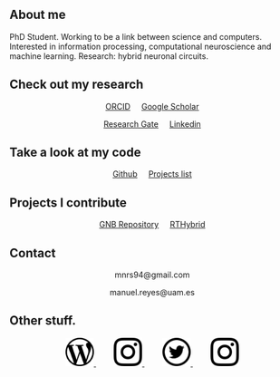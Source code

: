 ## About me

PhD Student. Working to be a link between science and computers. Interested in information processing, computational neuroscience and machine learning. Research: hybrid neuronal circuits.

## Check out my research

<p style="text-align: center">
<a  target="_blank" rel="noopener noreferrer" href="https://orcid.org/0000-0003-2909-4664" class="button">ORCID</a>&nbsp;&nbsp;&nbsp;&nbsp;
<a  target="_blank" rel="noopener noreferrer" href="https://scholar.google.es/citations?user=JlKzj1cAAAAJ" class="button">Google Scholar</a>
</p>

<p style="text-align: center">
<a  target="_blank" rel="noopener noreferrer" href="https://www.researchgate.net/profile/Manuel_Reyes-Sanchez" class="button">Research Gate</a>&nbsp;&nbsp;&nbsp;&nbsp;
<a  target="_blank" rel="noopener noreferrer" href="https://linkedin.com/in/manuelrs/" class="button">Linkedin</a>
</p>

## Take a look at my code

<p style="text-align: center">
<a  target="_blank" rel="noopener noreferrer" href="https://github.com/manurs" class="button">Github</a>&nbsp;&nbsp;&nbsp;&nbsp;
<a  target="_blank" rel="noopener noreferrer" href="https://manurs.github.io/code/" class="button">Projects list</a>
</p>

## Projects I contribute

<p style="text-align: center">
<a  target="_blank" rel="noopener noreferrer" href="https://github.com/GNB-UAM" class="button">GNB Repository</a>&nbsp;&nbsp;&nbsp;&nbsp;
<a  target="_blank" rel="noopener noreferrer" href="https://github.com/GNB-UAM/RTHybrid" class="button">RTHybrid</a>
</p>

## Contact

<p style="text-align: center"> mnrs94@gmail.com</p>

<p style="text-align: center"> manuel.reyes@uam.es</p>

## Other stuff.

<p style="text-align: center">
<a target="_blank" rel="noopener noreferrer" href="https://disquisicionesnocturnas.wordpress.com/"> <img src="/resources/wp.png" width="50" height="50"> </a>&nbsp;&nbsp;&nbsp;&nbsp;&nbsp;&nbsp;&nbsp;
<a target="_blank" rel="noopener noreferrer" href="https://instagram.com/manuscritor/"> <img src="/resources/ig.png" width="50" height="50"> </a>&nbsp;&nbsp;&nbsp;&nbsp;&nbsp;&nbsp;&nbsp;
<a target="_blank" rel="noopener noreferrer" href="https://twitter.com/manuscritor/"> <img src="/resources/tw.png" width="50" height="50"> </a>&nbsp;&nbsp;&nbsp;&nbsp;&nbsp;&nbsp;&nbsp;
<a target="_blank" rel="noopener noreferrer" href="https://instagram.com/supazum/"> <img src="/resources/ig.png" width="50" height="50"> </a>
</p>
